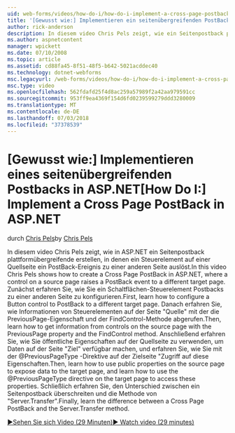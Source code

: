 ```yaml
---
uid: web-forms/videos/how-do-i/how-do-i-implement-a-cross-page-postback-in-aspnet
title: '[Gewusst wie:] Implementieren ein seitenübergreifenden PostBack in ASP.NET | Microsoft-Dokumentation'
author: rick-anderson
description: In diesem video Chris Pels zeigt, wie ein Seitenpostback plattformübergreifende in ASP.NET erstellen, in denen ein Steuerelement auf einer Quellseite zu einem anderen Ziel ein PostBack-Ereignis ausgelöst...
ms.author: aspnetcontent
manager: wpickett
ms.date: 07/10/2008
ms.topic: article
ms.assetid: cd88fa45-8f51-48f5-b642-5021acddec40
ms.technology: dotnet-webforms
msc.legacyurl: /web-forms/videos/how-do-i/how-do-i-implement-a-cross-page-postback-in-aspnet
msc.type: video
ms.openlocfilehash: 562fdafd25f4d8ac259a57989f2a42aa979591cc
ms.sourcegitcommit: 953ff9ea4369f154d6fd0239599279ddd3280009
ms.translationtype: MT
ms.contentlocale: de-DE
ms.lasthandoff: 07/03/2018
ms.locfileid: "37378539"
---
```

<a name="how-do-i-implement-a-cross-page-postback-in-aspnet"></a><span data-ttu-id="e2566-103">[Gewusst wie:] Implementieren eines seitenübergreifenden Postbacks in ASP.NET</span><span class="sxs-lookup"><span data-stu-id="e2566-103">[How Do I:] Implement a Cross Page PostBack in ASP.NET</span></span>
====================
<span data-ttu-id="e2566-104">durch [Chris Pels](https://twitter.com/chrispels)</span><span class="sxs-lookup"><span data-stu-id="e2566-104">by [Chris Pels](https://twitter.com/chrispels)</span></span>

<span data-ttu-id="e2566-105">In diesem video Chris Pels zeigt, wie in ASP.NET ein Seitenpostback plattformübergreifende erstellen, in denen ein Steuerelement auf einer Quellseite ein PostBack-Ereignis zu einer anderen Seite auslöst.</span><span class="sxs-lookup"><span data-stu-id="e2566-105">In this video Chris Pels shows how to create a Cross Page PostBack in ASP.NET, where a control on a source page raises a PostBack event to a different target page.</span></span> <span data-ttu-id="e2566-106">Zunächst erfahren Sie, wie Sie ein Schaltflächen-Steuerelement Postbacks zu einer anderen Seite zu konfigurieren.</span><span class="sxs-lookup"><span data-stu-id="e2566-106">First, learn how to configure a Button control to PostBack to a different target page.</span></span> <span data-ttu-id="e2566-107">Danach erfahren Sie, wie Informationen von Steuerelementen auf der Seite "Quelle" mit der die PreviousPage-Eigenschaft und der FindControl-Methode abgerufen.</span><span class="sxs-lookup"><span data-stu-id="e2566-107">Then, learn how to get information from controls on the source page with the PreviousPage property and the FindControl method.</span></span> <span data-ttu-id="e2566-108">Anschließend erfahren Sie, wie Sie öffentliche Eigenschaften auf der Quellseite zu verwenden, um Daten auf der Seite "Ziel" verfügbar machen, und erfahren Sie, wie Sie mit der @PreviousPageType -Direktive auf der Zielseite "Zugriff auf diese Eigenschaften.</span><span class="sxs-lookup"><span data-stu-id="e2566-108">Then, learn how to use public properties on the source page to expose data to the target page, and learn how to use the @PreviousPageType directive on the target page to access these properties.</span></span> <span data-ttu-id="e2566-109">Schließlich erfahren Sie, den Unterschied zwischen ein Seitenpostback überschreiten und die Methode von "Server.Transfer".</span><span class="sxs-lookup"><span data-stu-id="e2566-109">Finally, learn the difference between a Cross Page PostBack and the Server.Transfer method.</span></span>

[<span data-ttu-id="e2566-110">&#9654;Sehen Sie sich Video (29 Minuten)</span><span class="sxs-lookup"><span data-stu-id="e2566-110">&#9654; Watch video (29 minutes)</span></span>](https://channel9.msdn.com/Blogs/ASP-NET-Site-Videos/how-do-i-implement-a-cross-page-postback-in-aspnet)
